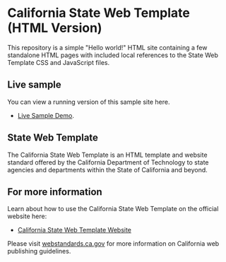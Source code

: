 # California State Web Template (HTML Version)

This repository is a simple "Hello world!" HTML site containing a few standalone HTML pages with included local references to the State Web Template CSS and JavaScript files.

## Live sample

You can view a running version of this sample site here.

- [Live Sample Demo](https://office-of-digital-services.github.io/California-State-Web-Template-HTML).

## State Web Template

The California State Web Template is an HTML template and website standard offered by the California Department of Technology to state agencies and departments within the State of California and beyond.

## For more information

Learn about how to use the California State Web Template on the official website here:

- [California State Web Template Website](https://template.webstandards.ca.gov)

Please visit [webstandards.ca.gov](https://webstandards.ca.gov) for more information on California web publishing guidelines.
